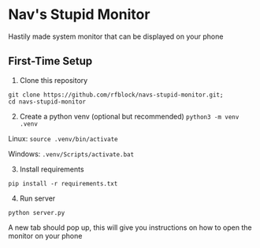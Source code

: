 # Nav's Stupid Monitor
Hastily made system monitor that can be displayed on your phone

## First-Time Setup

1. Clone this repository
```
git clone https://github.com/rfblock/navs-stupid-monitor.git;
cd navs-stupid-monitor
```

2. Create a python venv (optional but recommended)
`python3 -m venv .venv`

Linux: `source .venv/bin/activate`

Windows: `.venv/Scripts/activate.bat`

3. Install requirements
```
pip install -r requirements.txt
```

4. Run server
```
python server.py
```
A new tab should pop up, this will give you instructions on how to open the monitor on your phone